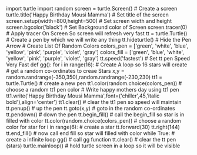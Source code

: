 import turtle
import random
screen = turtle.Screen()                                            # Create a screen
turtle.title('Happy Birthday Mousi Mamma')                           # Set title of the screen
screen.setup(width=800,height=500)                      # Set screen width and height
screen.bgcolor('black')                              # Set Background color of Screen
screen.tracer(0)            # Apply tracer On Screen So screen will refresh very fast
tt = turtle.Turtle()                  # Create a pen by which we will write any thing
tt.hideturtle()                                                  # Hide the Pen Arrow
             # Create List Of Random Colors
colors_pen = ['green', 'white', 'blue', 'yellow', 'pink', 'purple', 'violet', 'gray']
colors_fill = ['green', 'blue', 'white', 'yellow', 'pink', 'purple', 'violet', 'gray']
tt.speed('fastest')                                       # Set tt pen Speed Very Fast
def gg():
    for i in range(16): # Create A loop so 16 stars will create
        # get a random co-ordinates to creae Stars
        x,y = random.randrange(-350,350),random.randrange(-230,230)
        tt1 = turtle.Turtle() # create a new pen
        tt1.color(random.choice(colors_pen)) # choose a random tt1 pen color
        # Write happy mothers day using tt1 pen
        tt1.write('Happy Birthday Mousi Mamma',font=('chiller',45,'italic bold'),align='center')
        tt1.clear()         # clear the tt1 pen so speed will maintain
        tt.penup()       # up the pen
        tt.goto(x,y)     # goto in the random co-ordinates
        tt.pendown()     # down the pen
        tt.begin_fill()  # call the begin_fill so star is in filled with color
        tt.color(random.choice(colors_pen)) # choose a random color for star
        for i in range(6): # create a star
            tt.forward(30)
            tt.right(144)
        tt.end_fill() # now call end fill so star will filled with color
while True:  # create a infinite loop
    gg() # call gg function
    tt.clear() # clear the tt pen (stars)
turtle.mainloop() # hold turtle screen in a loop so it will be visible

